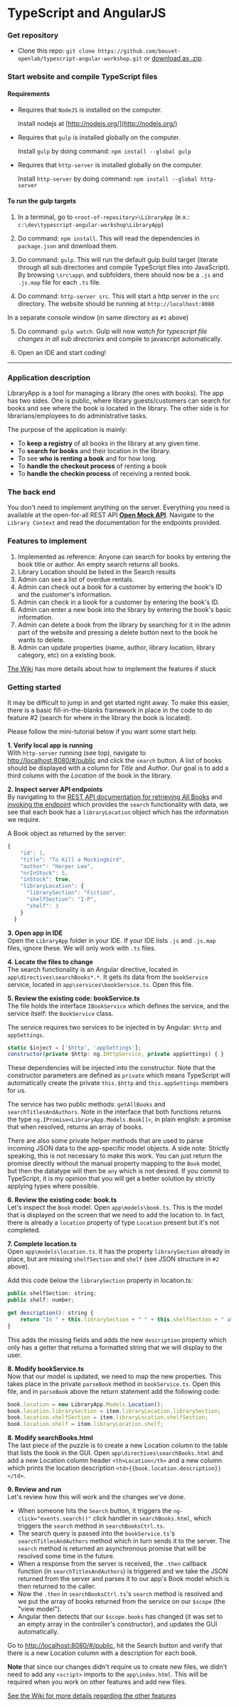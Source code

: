 # TypeScript and AngularJS

### Get repository

- Clone this repo: `git clone https://github.com/bouvet-openlab/typescript-angular-workshop.git` or [download as .zip](https://github.com/bouvet-openlab/typescript-angular-workshop/archive/master.zip). 

### Start website and compile TypeScript files

#### Requirements

- Requires that `NodeJS` is installed on the computer. 

	Install nodejs at [http://nodejs.org/](http://nodejs.org/)

- Requires that `gulp` is installed globally on the computer.

	Install `gulp` by doing command: `npm install --global gulp`

- Requires that `http-server` is installed globally on the computer.

	Install `http-server` by doing command: `npm install --global http-server`

#### To run the gulp targets

1. In a terminal, go to `<root-of-repository>\LibraryApp` (e.x.: `c:\dev\typescript-angular-workshop\LibraryApp`)

2. Do command: `npm install`. This will read the dependencies in `package.json` and download them.

3. Do command: `gulp`. This will run the default gulp build target (iterate through all sub directories and compile TypeScript files into JavaScript). By browsing `\src\app\` and subfolders, there should now be a `.js` and `.js.map` file for each `.ts` file.

4. Do command: `http-server src`. This will start a http server in the `src` directory. The website should be running at `http://localhost:8080`
	
In a separate console window (in same directory as `#1` above)

5. Do command: `gulp watch`. Gulp will now *watch for typescript file changes in all sub directories* and compile to javascript automatically.

6. Open an IDE and start coding!

---

### Application description

LibraryApp is a tool for managing a library (the ones with books). The app has two sides. One is public, where library guests/customers can search for books and see where the book is located in the library. The other side is for librarians/employees to do administrative tasks.

The purpose of the application is mainly:

- To **keep a registry** of all books in the library at any given time.
- To **search for books** and their location in the library.
- To see **who is renting a book** and for how long.
- To **handle the checkout process** of renting a book
- To **handle the checkin process** of receiving a rented book.

### The back end

You don't need to implement anything on the server. Everything you need is available at the open-for-all REST API **[Open Mock API](http://openmockapi.azurewebsites.net/)**. Navigate to the `Library Context` and read the documentation for the endpoints provided. 

### Features to implement

1. Implemented as reference: Anyone can search for books by entering the book title or author. An empty search returns all books.
2. Library Location should be listed in the Search results
3. Admin can see a list of overdue rentals.
4. Admin can check out a book for a customer by entering the book's ID and the customer's information.
5. Admin can check in a book for a customer by entering the book's ID.
6. Admin can enter a new book into the library by entering the book's basic information.
7. Admin can delete a book from the library by searching for it in the admin part of the website and pressing a delete button next to the book he wants to delete.
8. Admin can update properties (name, author, library location, library category, etc) on a existing book.

[The Wiki](https://github.com/bouvet-openlab/typescript-angular-workshop/wiki) has more details about how to implement the features if stuck

### Getting started

It may be difficult to jump in and get started right away. To make this easier, there is a basic fill-in-the-blanks framework in place in the code to do feature #2 (search for where in the library the book is located).

Please follow the mini-tutorial below if you want some start help.

**1. Verify local app is running** <br/>
With `http-server` running (see top), navigate to [http://localhost:8080/#/public](http://localhost:8080/#/public) and click the `search` button. A list of books should be displayed with a column for *Title* and *Author*. Our goal is to add a third column with the *Location* of the book in the library.

**2. Inspect server API endpoints** <br/>
By navigating to the [REST API documentation for retrieving All Books](http://openmockapi.azurewebsites.net/Help/Api/GET-library-book) and [invoking the endpoint](http://openmockapi.azurewebsites.net/library/book) which provides the `search` functionality with data, we see that each book has a `libraryLocation` object which has the information we require.

A Book object as returned by the server:

```javascript
{
    "id": 1,
    "title": "To Kill a Mockingbird",
    "author": "Harper Lee",
    "nrInStock": 5,
    "inStock": true,
    "libraryLocation": {
      "librarySection": "Fiction",
      "shelfSection": "I-P",
      "shelf": 3
    }
  }
```

**3. Open app in IDE** <br/>
Open the `LibraryApp` folder in your IDE. If your IDE lists `.js` and `.js.map` files, ignore these. We will only work with `.ts` files. 

**4. Locate the files to change** <br/>
The search functionality is an Angular directive, located in `app\directives\searchBooks*.*`. It gets its data from the `bookService` service, located in `app\services\bookService.ts`. Open this file.

**5. Review the existing code: bookService.ts** <br/>
The file holds the interface `IBookService` which defines the service, and the service itself: the `BookService` class. 

The service requires two services to be injected in by Angular: `$http` and `appSettings`.
```javascript
static $inject = ['$http', 'appSettings'];
constructor(private $http: ng.IHttpService, private appSettings) { }
```

These dependencies will be injected into the constructor. Note that the constructor parameters are defined as `private` which means TypeScript will automatically create the private `this.$http` and `this.appSettings` members for us. 

The service has two public methods: `getAllBooks` and `searchTitlesAndAuthors`. Note in the interface that both functions returns the type `ng.IPromise<LibraryApp.Models.Book[]>`, in plain english: a promise that when resolved, returns an array of books.

There are also some private helper methods that are used to parse incoming JSON data to the app-specific model objects. A side note: Strictly speaking, this is not necessary to make this work. You can just return the promise directly without the manual property mapping to the `Book` model, but then the datatype will then be `any` which is not desired. If you commit to TypeScript, it is my opinion that you will get a better solution by strictly applying types where possible.

**6. Review the existing code: book.ts** <br/>
Let's inspect the `Book` model. Open `app\models\book.ts`. This is the model that is displayed on the screen that we need to add the location to. In fact, there is already a `location` property of type `Location` present but it's not completed.

**7. Complete location.ts** <br/>
Open `app\models\location.ts`. It has the property `librarySection` already in place, but are missing `shelfSection` and `shelf` (see JSON structure in `#2` above).

Add this code below the `librarySection` property in location.ts:

```javascript
public shelfSection: string;
public shelf: number;

get description(): string {
	return "In " + this.librarySection + " " + this.shelfSection + " at shelf " + this.shelf;
}
```

This adds the missing fields and adds the new `description` property which only has a getter that returns a formatted string that we will display to the user. 

**8. Modify bookService.ts** <br/>
Now that our model is updated, we need to map the new properties. This takes place in the private `parseBook` method in `bookService.ts`. Open this file, and in `parseBook` above the return statement add the following code:        

```javascript
book.location = new LibraryApp.Models.Location();
book.location.librarySection = item.libraryLocation.librarySection;
book.location.shelfSection = item.libraryLocation.shelfSection;
book.location.shelf = item.libraryLocation.shelf;
```

**8. Modify searchBooks.html** <br/>
The last piece of the puzzle is to create a new Location column to the table that lists the book in the GUI. Open `app\directives\searchBooks.html` and add a new Location column header `<th>Location</th>` and a new column which prints the location description `<td>{{book.location.description}}</td>`.

**9. Review and run** <br/>
Let's review how this will work and the changes we've done. 

- When someone hits the `Search` button, it triggers the `ng-click="events.search()"` click handler in `searchBooks.html`, which triggers the `search` method in `searchBooksCtrl.ts`. 
- The search query is passed into the  `bookService.ts`'s `searchTitlesAndAuthors` method which in turn sends it to the server. The `search` method is returned an asynchronous promise that will be resolved some time in the future.
- When a response from the server is received, the `.then` callback function (in `searchTitlesAndAuthors`) is triggered and we take the JSON returned from the server and parses it to our app's Book model which is then returned to the caller.
- Now the `.then` in `searchBooksCtrl.ts`'s `search` method is resolved and we put the array of books returned from the service on our `$scope` (the "view model").
- Angular then detects that our `$scope.books` has changed (it was set to an empty array in the controller's constructor), and updates the GUI automatically.

Go to [http://localhost:8080/#/public](http://localhost:8080/#/public), hit the Search button and verify that there is a new Location column with a description for each book.

**Note** that since our changes didn't require us to create new files, we didn't need to add any `<script>` imports to the `app\index.html`. This will be required when you work on other features and add new files.

[See the Wiki for more details regarding the other features](https://github.com/bouvet-openlab/typescript-angular-workshop/wiki)